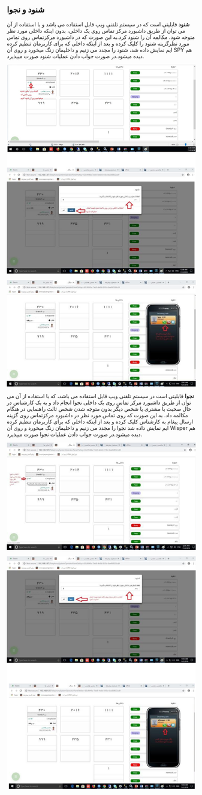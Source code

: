 ## شنود و نجوا



**شنود** قابلیتی است که در سیستم تلفنی ویپ قابل استفاده می باشد و با استفاده از آن می توان از طریق داشبورد مرکز تماس  روی یک داخلی، بدون اینکه داخلی مورد نظر متوجه شود، مکالمه آن را شنود کرد.به این صورت که در داشبورد مرکزتماس روی تماس مورد نظرگزینه شنود را کلیک کرده و بعد از اینکه داخلی که برای کاربرمان تنظیم کرده ایم نمایش داده شد، شنود را مجدد می زنیم و داخلیمان زنگ میخورد و روی آن SPY هم دیده میشود.در صورت جواب دادن عملیات شنود صورت میپذیرد.

![](shonod-najva.png)

![](shonod-najva1.jpg)


**نجوا** قابلیتی است در سیستم تلفنی ویپ قابل استفاده می باشد، که با استفاده از آن می توان از طریق داشبورد مرکز تماس روی یک داخلی نجوا انجام داد و به یک کارشناس در حال صحبت با مشتری یا شخص دیگر بدون متوجه شدن شخص ثالث راهنمایی در هنگام مکالمه داد.
به این صورت که روی تماس مورد نظر در داشبورد مرکزتماس روی گزینه ارسال پیغام به کارشناس کلیک کرده و بعد از اینکه داخلی که برای کاربرمان تنظیم کرده ایم نمایش داده شد نجوا را مجدد می زنیم و داخلیمان زنگ میخورد و روی آن Wisper هم دیده میشود.در صورت جواب دادن عملیات نجوا صورت میپذیرد.


![](shonod-najva2.jpg)


![](shonod-najva3.png)

